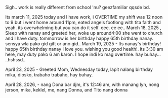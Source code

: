Sigh.. 
work is really different from school 'nu?
geezfamiliar qqsde
bd.

Its march 11, 2025 today and I have work, i OVERTIME my shift was 12 noon to 9 but i went home around 11pm, eated angels footlong with tita faith and yeah. its overwhelming but you can do it self.
eee.
 ee ee..
March 18, 2025 , Sleep with nanay and greeted her, woke up around4:00 she went to church and I have duty. tommorrow is her birthday happy 65th birthday nanay. sensya wla pako gid gift or ano gid..
March 19, 2025 - Its nanay's birthday! happy 65th birthday nanay I love you. wishing you good health!. its 3:30 am here, may duty pako 6 am karon. I hope indi ko mag overtime. hay buhay...
..hshssd..

April 23, 2025 - Greeted Mom, Wednesday today, lapit nalang birthday mika, diosko, trabaho trabaho, hay buhay. 

April 28, 2026, - nang Dona bar djm, it's 12:46 am, with manang lyn, nong jerson, mika, keklel, me, nang Donna, and Tito nang donna